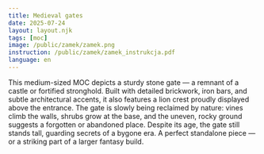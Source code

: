 ```yaml
---
title: Medieval gates
date: 2025-07-24
layout: layout.njk
tags: [moc]
image: /public/zamek/zamek.png
instruction: /public/zamek/zamek_instrukcja.pdf
language: en
---
```


This medium-sized MOC depicts a sturdy stone gate — a remnant of a castle or fortified stronghold. Built with detailed brickwork, iron bars, and subtle architectural accents, it also features a lion crest proudly displayed above the entrance. The gate is slowly being reclaimed by nature: vines climb the walls, shrubs grow at the base, and the uneven, rocky ground suggests a forgotten or abandoned place. Despite its age, the gate still stands tall, guarding secrets of a bygone era. A perfect standalone piece — or a striking part of a larger fantasy build.